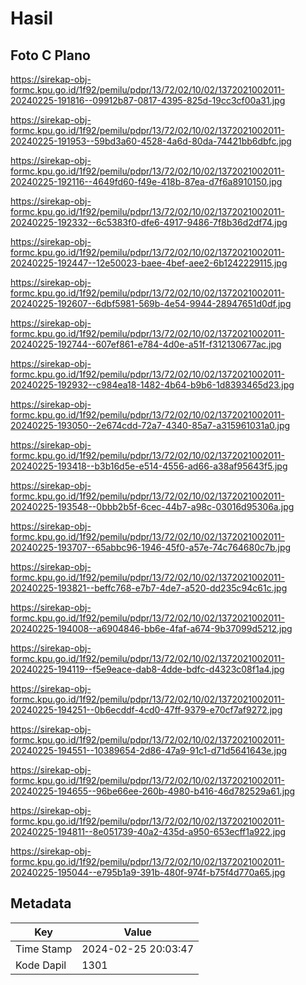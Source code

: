 # Hasil

## Foto C Plano

https://sirekap-obj-formc.kpu.go.id/1f92/pemilu/pdpr/13/72/02/10/02/1372021002011-20240225-191816--09912b87-0817-4395-825d-19cc3cf00a31.jpg

https://sirekap-obj-formc.kpu.go.id/1f92/pemilu/pdpr/13/72/02/10/02/1372021002011-20240225-191953--59bd3a60-4528-4a6d-80da-74421bb6dbfc.jpg

https://sirekap-obj-formc.kpu.go.id/1f92/pemilu/pdpr/13/72/02/10/02/1372021002011-20240225-192116--4649fd60-f49e-418b-87ea-d7f6a8910150.jpg

https://sirekap-obj-formc.kpu.go.id/1f92/pemilu/pdpr/13/72/02/10/02/1372021002011-20240225-192332--6c5383f0-dfe6-4917-9486-7f8b36d2df74.jpg

https://sirekap-obj-formc.kpu.go.id/1f92/pemilu/pdpr/13/72/02/10/02/1372021002011-20240225-192447--12e50023-baee-4bef-aee2-6b1242229115.jpg

https://sirekap-obj-formc.kpu.go.id/1f92/pemilu/pdpr/13/72/02/10/02/1372021002011-20240225-192607--6dbf5981-569b-4e54-9944-28947651d0df.jpg

https://sirekap-obj-formc.kpu.go.id/1f92/pemilu/pdpr/13/72/02/10/02/1372021002011-20240225-192744--607ef861-e784-4d0e-a51f-f312130677ac.jpg

https://sirekap-obj-formc.kpu.go.id/1f92/pemilu/pdpr/13/72/02/10/02/1372021002011-20240225-192932--c984ea18-1482-4b64-b9b6-1d8393465d23.jpg

https://sirekap-obj-formc.kpu.go.id/1f92/pemilu/pdpr/13/72/02/10/02/1372021002011-20240225-193050--2e674cdd-72a7-4340-85a7-a315961031a0.jpg

https://sirekap-obj-formc.kpu.go.id/1f92/pemilu/pdpr/13/72/02/10/02/1372021002011-20240225-193418--b3b16d5e-e514-4556-ad66-a38af95643f5.jpg

https://sirekap-obj-formc.kpu.go.id/1f92/pemilu/pdpr/13/72/02/10/02/1372021002011-20240225-193548--0bbb2b5f-6cec-44b7-a98c-03016d95306a.jpg

https://sirekap-obj-formc.kpu.go.id/1f92/pemilu/pdpr/13/72/02/10/02/1372021002011-20240225-193707--65abbc96-1946-45f0-a57e-74c764680c7b.jpg

https://sirekap-obj-formc.kpu.go.id/1f92/pemilu/pdpr/13/72/02/10/02/1372021002011-20240225-193821--beffc768-e7b7-4de7-a520-dd235c94c61c.jpg

https://sirekap-obj-formc.kpu.go.id/1f92/pemilu/pdpr/13/72/02/10/02/1372021002011-20240225-194008--a6904846-bb6e-4faf-a674-9b37099d5212.jpg

https://sirekap-obj-formc.kpu.go.id/1f92/pemilu/pdpr/13/72/02/10/02/1372021002011-20240225-194119--f5e9eace-dab8-4dde-bdfc-d4323c08f1a4.jpg

https://sirekap-obj-formc.kpu.go.id/1f92/pemilu/pdpr/13/72/02/10/02/1372021002011-20240225-194251--0b6ecddf-4cd0-47ff-9379-e70cf7af9272.jpg

https://sirekap-obj-formc.kpu.go.id/1f92/pemilu/pdpr/13/72/02/10/02/1372021002011-20240225-194551--10389654-2d86-47a9-91c1-d71d5641643e.jpg

https://sirekap-obj-formc.kpu.go.id/1f92/pemilu/pdpr/13/72/02/10/02/1372021002011-20240225-194655--96be66ee-260b-4980-b416-46d782529a61.jpg

https://sirekap-obj-formc.kpu.go.id/1f92/pemilu/pdpr/13/72/02/10/02/1372021002011-20240225-194811--8e051739-40a2-435d-a950-653ecff1a922.jpg

https://sirekap-obj-formc.kpu.go.id/1f92/pemilu/pdpr/13/72/02/10/02/1372021002011-20240225-195044--e795b1a9-391b-480f-974f-b75f4d770a65.jpg


## Metadata

| Key        | Value               |
| ---------- | ------------------- |
| Time Stamp | 2024-02-25 20:03:47 |
| Kode Dapil | 1301                |



